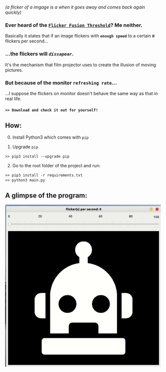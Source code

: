 *(a flicker of a imgage is a when it goes away and comes back again quickly)*

### Ever heard of the [``Flicker Fusion Threshold``][wiki]? Me neither.

Basically it states that if an image flickers with **``enough speed``** to a certain ***``N``*** flickers per second...
 
### ...the flickers will *``dissapear``*.

It's the mechanism that film projector uses to create the illusion of moving pictures.

### But because of the monitor **``refreshing rate``**... 

...I suppose the flickers on monitor doesn't behave the same way as that in real life. 

#### ``>> Download and check it out for yourself!`` 

## How:

0. Install Python3 which comes with ``pip``

1. Upgrade ``pip``

```
>> pip3 install --upgrade pip
```
2. Go to the root folder of the project and run:

```
>> pip3 install -r requirements.txt
>> python3 main.py
```

[wiki]: https://en.wikipedia.org/wiki/Flicker_fusion_threshold

##  A glimpse of the program:

![gif](imgs/review.gif)
